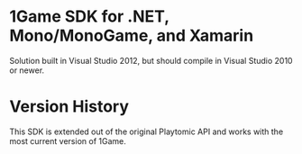 # 1Game SDK for .NET, Mono/MonoGame, and Xamarin

Solution built in Visual Studio 2012, but
should compile in Visual Studio 2010 or newer.

# Version History

This SDK is extended out of the original Playtomic 
API and works with the most current version of 1Game.